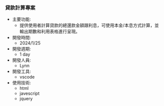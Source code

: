 ### 貸款計算專案
- 主要功能:
    - 提供使用者計算貸款的總還款金額跟利息，可使用本金/本息方式計算，並輸出期數和利用表格進行呈現。
- 開發時間:
    - 2024/1/25
- 開發週期:
    - 1 day
- 開發人員:
    - Lynn 
- 開發工具:
    - vscode
- 使用技術:
    - html
    - javescript
    - jquery